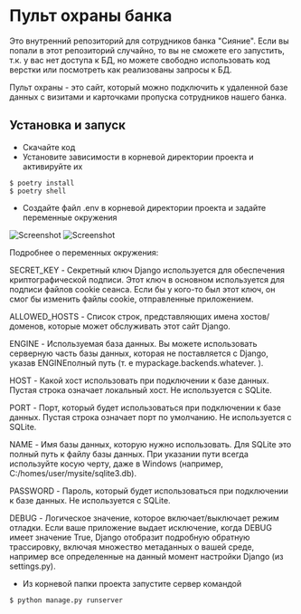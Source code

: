 # Пульт охраны банка

Это внутренний репозиторий для сотрудников банка "Сияние". Если вы попали в этот репозиторий
случайно, то вы не сможете его запустить, т.к. у вас нет доступа к БД, но можете свободно
использовать код верстки или посмотреть как реализованы запросы к БД.

Пульт охраны - это сайт, который можно подключить к удаленной базе данных с визитами и карточками
пропуска сотрудников нашего банка.

## Установка и запуск

* Скачайте код
* Установите зависимости в корневой директории проекта и активируйте их
```console
$ poetry install
$ poetry shell
```
* Создайте файл .env в корневой директории проекта и задайте переменные окружения

![Screenshot]()
![Screenshot]()

Подробнее о переменных окружения:

SECRET_KEY - Секретный ключ Django используется для обеспечения криптографической подписи. Этот ключ в основном используется для подписи файлов cookie сеанса. Если бы у кого-то был этот ключ, он смог бы изменить файлы cookie, отправленные приложением.

ALLOWED_HOSTS - Список строк, представляющих имена хостов/доменов, которые может обслуживать этот сайт Django.

ENGINE - Используемая база данных. Вы можете использовать серверную часть базы данных, которая не поставляется с Django, указав ENGINEполный путь (т. е mypackage.backends.whatever. ).

HOST - Какой хост использовать при подключении к базе данных. Пустая строка означает локальный хост. Не используется с SQLite.

PORT - Порт, который будет использоваться при подключении к базе данных. Пустая строка означает порт по умолчанию. Не используется с SQLite.

NAME - Имя базы данных, которую нужно использовать. Для SQLite это полный путь к файлу базы данных. При указании пути всегда используйте косую черту, даже в Windows (например, C:/homes/user/mysite/sqlite3.db).

PASSWORD - Пароль, который будет использоваться при подключении к базе данных. Не используется с SQLite.

DEBUG - Логическое значение, которое включает/выключает режим отладки. Если ваше приложение выдает исключение, когда DEBUG имеет значение True, Django отобразит подробную обратную трассировку, включая множество метаданных о вашей среде, например все определенные на данный момент настройки Django (из settings.py).

* Из корневой папки проекта запустите сервер командой
```console
$ python manage.py runserver
```